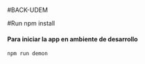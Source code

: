 #BACK-UDEM


#Run
    npm install

#### Para iniciar la app en ambiente de desarrollo
    npm run demon
